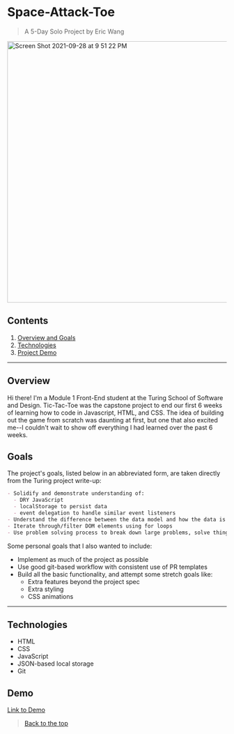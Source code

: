 # Space-Attack-Toe

> A 5-Day Solo Project by Eric Wang

<img width="600" alt="Screen Shot 2021-09-28 at 9 51 22 PM" src="https://user-images.githubusercontent.com/87143658/135190184-dc9842d3-9f3e-497f-8094-3f8291b66fae.png">

## Contents
1. [Overview and Goals](#overview-and-goals)
1. [Technologies](#technologies)
1. [Project Demo](#demo)
---

## Overview

Hi there! I'm a Module 1 Front-End student at the Turing School of Software and Design. Tic-Tac-Toe was the capstone project to end our first 6 weeks of learning how to code in Javascript, HTML, and CSS. The idea of building out the game from scratch was daunting at first, but one that also excited me--I couldn't wait to show off everything I had learned over the past 6 weeks.

## Goals

The project's goals, listed below in an abbreviated form, are taken directly from the Turing project write-up:

``` Markdown
- Solidify and demonstrate understanding of:
  - DRY JavaScript
  - localStorage to persist data
  - event delegation to handle similar event listeners
- Understand the difference between the data model and how the data is displayed on the DOM
- Iterate through/filter DOM elements using for loops
- Use problem solving process to break down large problems, solve things step by step
```

Some personal goals that I also wanted to include:
- Implement as much of the project as possible
- Use good git-based workflow with consistent use of PR templates
- Build all the basic functionality, and attempt some stretch goals like:
  - Extra features beyond the project spec
  - Extra styling
  - CSS animations

---

 ## Technologies

  - HTML
  - CSS
  - JavaScript
  - JSON-based local storage
  - Git

## Demo

[Link to Demo](https://ewang0.github.io/tic-tac-toe/)


 > [Back to the top](#Space-Attack-Toe)
